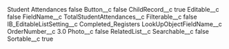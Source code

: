 <?xml version="1.0" encoding="UTF-8"?>
<CustomMetadata xmlns="http://soap.sforce.com/2006/04/metadata" xmlns:xsi="http://www.w3.org/2001/XMLSchema-instance" xmlns:xsd="http://www.w3.org/2001/XMLSchema">
    <label>Student Attendances</label>
    <protected>false</protected>
    <values>
        <field>Button__c</field>
        <value xsi:type="xsd:boolean">false</value>
    </values>
    <values>
        <field>ChildRecord__c</field>
        <value xsi:type="xsd:boolean">true</value>
    </values>
    <values>
        <field>Editable__c</field>
        <value xsi:type="xsd:boolean">false</value>
    </values>
    <values>
        <field>FieldName__c</field>
        <value xsi:type="xsd:string">TotalStudentAttendances__c</value>
    </values>
    <values>
        <field>Filterable__c</field>
        <value xsi:type="xsd:boolean">false</value>
    </values>
    <values>
        <field>IB_EditableListSetting__c</field>
        <value xsi:type="xsd:string">Completed_Registers</value>
    </values>
    <values>
        <field>LookUpObjectFieldName__c</field>
        <value xsi:nil="true"/>
    </values>
    <values>
        <field>OrderNumber__c</field>
        <value xsi:type="xsd:double">3.0</value>
    </values>
    <values>
        <field>Photo__c</field>
        <value xsi:type="xsd:boolean">false</value>
    </values>
    <values>
        <field>RelatedList__c</field>
        <value xsi:nil="true"/>
    </values>
    <values>
        <field>Searchable__c</field>
        <value xsi:type="xsd:boolean">false</value>
    </values>
    <values>
        <field>Sortable__c</field>
        <value xsi:type="xsd:boolean">true</value>
    </values>
</CustomMetadata>

